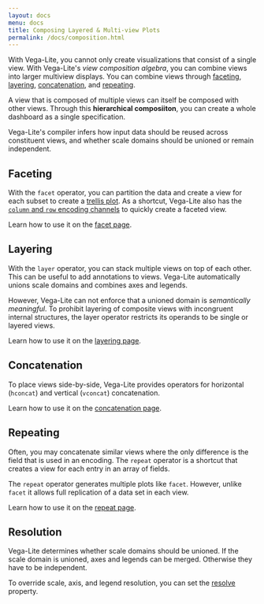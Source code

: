 ```yaml
---
layout: docs
menu: docs
title: Composing Layered & Multi-view Plots
permalink: /docs/composition.html
---
```


With Vega-Lite, you cannot only create visualizations that consist of a single view. With Vega-Lite's *view composition algebra*, you can combine views into larger multiview displays. You can combine views through [faceting](facet.html), [layering](layer.html), [concatenation](concat.html), and [repeating](repeat.html).

A view that is composed of multiple views can itself be composed with other views. Through this **hierarchical composiiton**, you can create a whole dashboard as a single specification.

Vega-Lite's compiler infers how input data should be reused across constituent views, and whether scale domains should be unioned or remain independent.

## Faceting

With the `facet` operator, you can partition the data and create a view for each subset to create a [trellis plot](https://en.wikipedia.org/wiki/Small_multiple). As a shortcut, Vega-Lite also has the [`column` and `row` encoding channels](encoding.html#facet) to quickly create a faceted view.

Learn how to use it on the [facet page](facet.html).

## Layering

With the `layer` operator, you can stack multiple views on top of each other. This can be useful to add annotations to views. Vega-Lite automatically unions scale domains and combines axes and legends.

However, Vega-Lite can not enforce that a unioned domain is *semantically meaningful*. To prohibit layering of composite views with incongruent internal structures, the layer operator restricts its operands to be single or layered views.

Learn how to use it on the [layering page](layer.html).

## Concatenation

To place views side-by-side, Vega-Lite provides operators for horizontal (`hconcat`) and vertical (`vconcat`) concatenation.

Learn how to use it on the [concatenation page](concat.html).

## Repeating

Often, you may concatenate similar views where the only difference is the field that is used in an encoding. The `repeat` operator is a shortcut that creates a view for each entry in an array of fields.

The `repeat` operator generates multiple plots like `facet`. However, unlike `facet` it allows full replication of a data set in each view.

Learn how to use it on the [repeat page](repeat.html).

## Resolution

Vega-Lite determines whether scale domains should be unioned. If the scale domain is unioned, axes and legends can be merged. Otherwise they have to be independent.

To override scale, axis, and legend resolution, you can set the [resolve](resolve.html) property.
